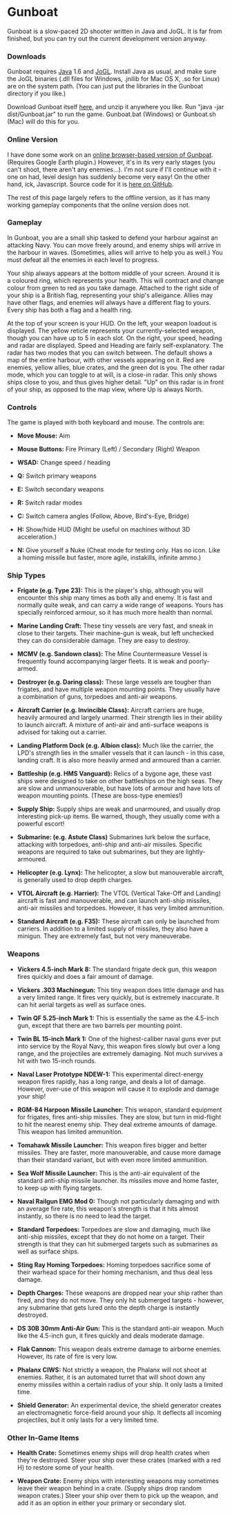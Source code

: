 Gunboat
=======

Gunboat is a slow-paced 2D shooter written in Java and JoGL.  It is far from finished, but you can try out the current development version anyway.

### Downloads

Gunboat requires [Java](http://java.sun.com) 1.6 and [JoGL](https://jogl.dev.java.net).  Install Java as usual, and make sure the JoGL binaries (.dll files for Windows, .jnilib for Mac OS X, .so for Linux) are on the system path.  (You can just put the libraries in the Gunboat directory if you like.)

Download Gunboat itself [here](http://www.onlydreaming.net/files/Gunboat/Gunboat.zip), and unzip it anywhere you like.  Run "java -jar dist/Gunboat.jar" to run the game.  Gunboat.bat (Windows) or Gunboat.sh (Mac) will do this for you.

### Online Version

I have done some work on an [online browser-based version of Gunboat](http://www.onlydreaming.net/files/gunboatonline/index.html).  (Requires Google Earth plugin.)  However, it's in its very early stages (you can't shoot, there aren't any enemies...).  I'm not sure if I'll continue with it - one on had, level design has suddenly become very easy!  On the other hand, ick, Javascript.  Source code for it is [here on GitHub](https://github.com/ianrenton/GunboatOnline).

The rest of this page largely refers to the offline version, as it has many working gameplay components that the online version does not.

### Gameplay

In Gunboat, you are a small ship tasked to defend your harbour against an attacking Navy.  You can move freely around, and enemy ships will arrive in the harbour in waves.  (Sometimes, allies will arrive to help you as well.)  You must defeat all the enemies in each level to progress.

Your ship always appears at the bottom middle of your screen.  Around it is a coloured ring, which represents your health.  This will contract and change colour from green to red as you take damage.  Attached to the right side of your ship is a British flag, representing your ship's alleigance.  Allies may have other flags, and enemies will always have a different flag to yours.  Every ship has both a flag and a health ring.

At the top of your screen is your HUD.  On the left, your weapon loadout is displayed.  The yellow reticle represents your currently-selected weapon, though you can have up to 5 in each slot.  On the right, your speed, heading and radar are displayed.  Speed and Heading are fairly self-explanatory.  The radar has two modes that you can switch between.  The default shows a map of the entire harbour, with other vessels appearing on it.  Red are enemies, yellow allies, blue crates, and the green dot is you.  The other radar mode, which you can toggle to at will, is a close-in radar.  This only shows ships close to you, and thus gives higher detail.  "Up" on this radar is in front of your ship, as opposed to the map view, where Up is always North.

### Controls

The game is played with both keyboard and mouse.  The controls are:






  * **Move Mouse:** Aim


  * **Mouse Buttons:** Fire Primary (Left) / Secondary (Right) Weapon


  * **WSAD:** Change speed / heading


  * **Q:** Switch primary weapons


  * **E:** Switch secondary weapons


  * **R:** Switch radar modes


  * **C:** Switch camera angles (Follow, Above, Bird's-Eye, Bridge)


  * **H:** Show/hide HUD  (Might be useful on machines without 3D acceleration.)


  * **N:** Give yourself a Nuke  (Cheat mode for testing only. Has no icon. Like a homing missile but faster, more agile, instakills, infinite ammo.)




### Ship Types






  * **Frigate (e.g. Type 23):** This is the player's ship, although you will encounter this ship many times as both ally and enemy.  It is fast and normally quite weak, and can carry a wide range of weapons.  Yours has specially reinforced armour, so it has much more health than normal.


  * **Marine Landing Craft:** These tiny vessels are very fast, and sneak in close to their targets.  Their machine-gun is weak, but left unchecked they can do considerable damage.  They are easy to destroy.


  * **MCMV (e.g. Sandown class):** The Mine Countermeasure Vessel is frequently found accompanying larger fleets.  It is weak and poorly-armed.


  * **Destroyer (e.g. Daring class):** These large vessels are tougher than frigates, and have multiple weapon mounting points.  They usually have a combination of guns, torpedoes and anti-air weapons.


  * **Aircraft Carrier (e.g. Invincible Class):** Aircraft carriers are huge, heavily armoured and largely unarmed.  Their strength lies in their ability to launch aircraft.  A mixture of anti-air and anti-surface weapons is advised for taking out a carrier.


  * **Landing Platform Dock (e.g. Albion class):** Much like the carrier, the LPD's strength lies in the smaller vessels that it can launch - in this case, landing craft.  It is also more heavily armed and armoured than a carrier.


  * **Battleship (e.g. HMS Vanguard):** Relics of a bygone age, these vast ships were designed to take on other battleships on the high seas.  They are slow and unmanouverable, but have lots of armour and have lots of weapon mounting points.  (These are boss-type enemies!)


  * **Supply Ship:** Supply ships are weak and unarmoured, and usually drop interesting pick-up items.  Be warned, though, they usually come with a powerful escort!


  * **Submarine: (e.g. Astute Class)** Submarines lurk below the surface, attacking with torpedoes, anti-ship and anti-air missiles.  Specific weapons are required to take out submarines, but they are lightly-armoured.


  * **Helicopter (e.g. Lynx):** The helicopter, a slow but manouverable aircraft, is generally used to drop depth charges.


  * **VTOL Aircraft (e.g. Harrier):** The VTOL (Vertical Take-Off and Landing) aircraft is fast and manouverable, and can launch anti-ship missiles, anti-air missiles and torpedoes.  However, it has very limited ammunition.


  * **Standard Aircraft (e.g. F35):** These aircraft can only be launched from carriers.  In addition to a limited supply of missiles, they also have a minigun.  They are extremely fast, but not very maneuverabe.




### Weapons






  * **Vickers 4.5-inch Mark 8:** The standard frigate deck gun, this weapon fires quickly and does a fair amount of damage.


  * **Vickers .303 Machinegun:** This tiny weapon does little damage and has a very limited range.  It fires very quickly, but is extremely inaccurate.  It can hit aerial targets as well as surface ones.


  * **Twin QF 5.25-inch Mark 1:** This is essentially the same as the 4.5-inch gun, except that there are two barrels per mounting point.


  * **Twin BL 15-inch Mark 1:** One of the highest-caliber naval guns ever put into service by the Royal Navy, this weapon fires slowly but over a long range, and the projectiles are extremely damaging.  Not much survives a hit with two 15-inch rounds.


  * **Naval Laser Prototype NDEW-1:** This experimental direct-energy weapon fires rapidly, has a long range, and deals a lot of damage.  However, over-use of this weapon will cause it to explode and damage your ship!


  * **RGM-84 Harpoon Missile Launcher:** This weapon, standard equipment for frigates, fires anti-ship missiles.  They are slow, but turn in mid-flight to hit the nearest enemy ship.  They deal extreme amounts of damage.  This weapon has limited ammunition.


  * **Tomahawk Missile Launcher:** This weapon fires bigger and better missiles.  They are faster, more manouverable, and cause more damage than their standard variant, but with even more limited ammunition.


  * **Sea Wolf Missile Launcher:** This is the anti-air equivalent of the standard anti-ship missile launcher.  Its missiles move and home faster, to keep up with flying targets.


  * **Naval Railgun EMG Mod 0:** Though not particularly damaging and with an average fire rate, this weapon's strength is that it hits almost instantly, so there is no need to lead the target.


  * **Standard Torpedoes:** Torpedoes are slow and damaging, much like anti-ship missiles, except that they do not home on a target.  Their strength is that they can hit submerged targets such as submarines as well as surface ships.


  * **Sting Ray Homing Torpedoes:** Homing torpedoes sacrifice some of their warhead space for their homing mechanism, and thus deal less damage.


  * **Depth Charges:** These weapons are dropped near your ship rather than fired, and they do not move.  They only hit submerged targets - however, any submarine that gets lured onto the depth charge is instantly destroyed.


  * **DS 30B 30mm Anti-Air Gun:** This is the standard anti-air weapon.  Much like the 4.5-inch gun, it fires quickly and deals moderate damage.


  * **Flak Cannon:** This weapon deals extreme damage to airborne enemies.  However, its rate of fire is very low.


  * **Phalanx CIWS:** Not strictly a weapon, the Phalanx will not shoot at enemies.  Rather, it is an automated turret that will shoot down any enemy missiles within a certain radius of your ship.  It only lasts a limited time.


  * **Shield Generator:** An experimental device, the shield generator creates an electromagnetic force-field around your ship.  It deflects all incoming projectiles, but it only lasts for a very limited time.




### Other In-Game Items






  * **Health Crate:** Sometimes enemy ships will drop health crates when they're destroyed.  Steer your ship over these crates (marked with a red H) to restore some of your health.


  * **Weapon Crate:** Enemy ships with interesting weapons may sometimes leave their weapon behind in a crate.  (Supply ships drop random weapon crates.)  Steer your ship over them to pick up the weapon, and add it as an option in either your primary or secondary slot.


